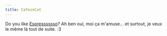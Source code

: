 ```yaml
---
title: CafeinCat
---
```


Do you like [Espresssssso](http://wtf.cyprio.net/pics/garfield_cafeine.gif)?
Ah ben oui, moi ça m'amuse... et surtout, je veux le même là tout de suite. :3

